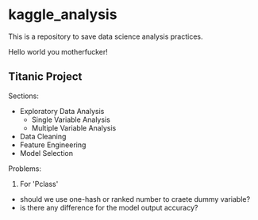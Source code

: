 # kaggle_analysis
This is a repository to save data science analysis practices.

Hello world you motherfucker!


## Titanic Project
Sections:
- Exploratory Data Analysis
  - Single Variable Analysis
  - Multiple Variable Analysis
- Data Cleaning
- Feature Engineering
- Model Selection

Problems:
1. For 'Pclass'
  - should we use one-hash or ranked number to craete dummy variable?
  - is there any difference for the model output accuracy?
